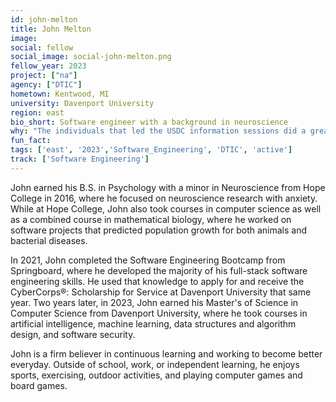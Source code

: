 ```yaml
---
id: john-melton
title: John Melton
image: 
social: fellow
social_image: social-john-melton.png
fellow_year: 2023
project: ["na"]
agency: ["DTIC"]
hometown: Kentwood, MI
university: Davenport University
region: east
bio_short: Software engineer with a background in neuroscience
why: "The individuals that led the USDC information sessions did a great job at showing me that USDC would be a great program to be a part of. The program is set up in a way that gives Fellows a real chance to give back to and serve the country while also setting them up for individual growth and improvement."
fun_fact: 
tags: ['east', '2023','Software_Engineering', 'DTIC', 'active']
track: ['Software Engineering']
---
```


John earned his B.S. in Psychology with a minor in Neuroscience from Hope College in 2016, where he focused on neuroscience research with anxiety. While at Hope College, John also took courses in computer science as well as a combined course in mathematical biology, where he worked on software projects that predicted population growth for both animals and bacterial diseases. 

In 2021, John completed the Software Engineering Bootcamp from Springboard, where he developed the majority of his full-stack software engineering skills. He used that knowledge to apply for and receive the CyberCorps®: Scholarship for Service at Davenport University that same year. Two years later, in 2023, John earned his Master's of Science in Computer Science from Davenport University, where he took courses in artificial intelligence, machine learning, data structures and algorithm design, and software security. 

John is a firm believer in continuous learning and working to become better everyday. Outside of school, work, or independent learning, he enjoys sports, exercising, outdoor activities, and playing computer games and board games.
